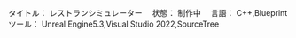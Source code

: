 タイトル：  レストランシミュレーター　
状態：  制作中　
言語：  C++,Blueprint　
ツール：  Unreal Engine5.3,Visual Studio 2022,SourceTree
